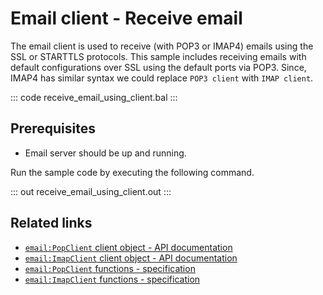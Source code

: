 # Email client - Receive email

The email client is used to receive (with POP3 or IMAP4) emails using the SSL or STARTTLS protocols. This sample includes receiving emails with default configurations over SSL using the default ports via POP3. Since, IMAP4 has similar syntax we could replace `POP3 client` with `IMAP client`.

::: code receive_email_using_client.bal :::

## Prerequisites
- Email server should be up and running.

Run the sample code by executing the following command.

::: out receive_email_using_client.out :::

## Related links
- [`email:PopClient` client object - API documentation](https://lib.ballerina.io/ballerina/email/latest/clients/PopClient)
- [`email:ImapClient` client object - API documentation](https://lib.ballerina.io/ballerina/email/latest/clients/ImapClient)
- [`email:PopClient` functions - specification](https://ballerina.io/spec/email/#32-pop3-client)
- [`email:ImapClient` functions - specification](https://ballerina.io/spec/email/#33-imap-client)
